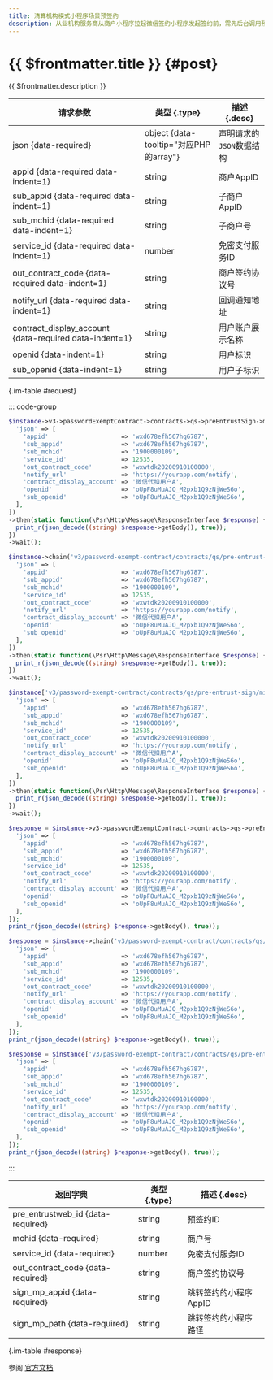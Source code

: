 ```yaml
---
title: 清算机构模式小程序场景预签约
description: 从业机构服务商从商户小程序拉起微信签约小程序发起签约前，需先后台调用预签约接口完成预签约，获取预签约ID，再拉起微信签约小程序；用户完成签约授权后，再返回商户小程序。 注意 用户在微信的页面中完成免密支付签约后，微信会同时将签约信息通过异步通知的方式通知给商户后台。 如果用户放弃签约或签约失败则不通知; 商户获取的签约会话有效期为2小时。
---
```


# {{ $frontmatter.title }} {#post}

{{ $frontmatter.description }}

| 请求参数 | 类型 {.type} | 描述 {.desc}
| --- | --- | ---
| json {data-required} | object {data-tooltip="对应PHP的array"} | 声明请求的`JSON`数据结构
| appid {data-required data-indent=1} | string | 商户AppID
| sub_appid {data-required data-indent=1} | string | 子商户AppID
| sub_mchid {data-required data-indent=1} | string | 子商户号
| service_id {data-required data-indent=1} | number | 免密支付服务ID
| out_contract_code {data-required data-indent=1} | string | 商户签约协议号
| notify_url {data-required data-indent=1} | string | 回调通知地址
| contract_display_account {data-required data-indent=1} | string | 用户账户展示名称
| openid {data-indent=1} | string | 用户标识
| sub_openid {data-indent=1} | string | 用户子标识

{.im-table #request}

::: code-group

```php [异步纯链式]
$instance->v3->passwordExemptContract->contracts->qs->preEntrustSign->miniProgram->postAsync([
  'json' => [
    'appid'                    => 'wxd678efh567hg6787',
    'sub_appid'                => 'wxd678efh567hg6787',
    'sub_mchid'                => '1900000109',
    'service_id'               => 12535,
    'out_contract_code'        => 'wxwtdk20200910100000',
    'notify_url'               => 'https://yourapp.com/notify',
    'contract_display_account' => '微信代扣用户A',
    'openid'                   => 'oUpF8uMuAJO_M2pxb1Q9zNjWeS6o',
    'sub_openid'               => 'oUpF8uMuAJO_M2pxb1Q9zNjWeS6o',
  ],
])
->then(static function(\Psr\Http\Message\ResponseInterface $response) {
  print_r(json_decode((string) $response->getBody(), true));
})
->wait();
```

```php [异步声明式]
$instance->chain('v3/password-exempt-contract/contracts/qs/pre-entrust-sign/mini-program')->postAsync([
  'json' => [
    'appid'                    => 'wxd678efh567hg6787',
    'sub_appid'                => 'wxd678efh567hg6787',
    'sub_mchid'                => '1900000109',
    'service_id'               => 12535,
    'out_contract_code'        => 'wxwtdk20200910100000',
    'notify_url'               => 'https://yourapp.com/notify',
    'contract_display_account' => '微信代扣用户A',
    'openid'                   => 'oUpF8uMuAJO_M2pxb1Q9zNjWeS6o',
    'sub_openid'               => 'oUpF8uMuAJO_M2pxb1Q9zNjWeS6o',
  ],
])
->then(static function(\Psr\Http\Message\ResponseInterface $response) {
  print_r(json_decode((string) $response->getBody(), true));
})
->wait();
```

```php [异步属性式]
$instance['v3/password-exempt-contract/contracts/qs/pre-entrust-sign/mini-program']->postAsync([
  'json' => [
    'appid'                    => 'wxd678efh567hg6787',
    'sub_appid'                => 'wxd678efh567hg6787',
    'sub_mchid'                => '1900000109',
    'service_id'               => 12535,
    'out_contract_code'        => 'wxwtdk20200910100000',
    'notify_url'               => 'https://yourapp.com/notify',
    'contract_display_account' => '微信代扣用户A',
    'openid'                   => 'oUpF8uMuAJO_M2pxb1Q9zNjWeS6o',
    'sub_openid'               => 'oUpF8uMuAJO_M2pxb1Q9zNjWeS6o',
  ],
])
->then(static function(\Psr\Http\Message\ResponseInterface $response) {
  print_r(json_decode((string) $response->getBody(), true));
})
->wait();
```

```php [同步纯链式]
$response = $instance->v3->passwordExemptContract->contracts->qs->preEntrustSign->miniProgram->post([
  'json' => [
    'appid'                    => 'wxd678efh567hg6787',
    'sub_appid'                => 'wxd678efh567hg6787',
    'sub_mchid'                => '1900000109',
    'service_id'               => 12535,
    'out_contract_code'        => 'wxwtdk20200910100000',
    'notify_url'               => 'https://yourapp.com/notify',
    'contract_display_account' => '微信代扣用户A',
    'openid'                   => 'oUpF8uMuAJO_M2pxb1Q9zNjWeS6o',
    'sub_openid'               => 'oUpF8uMuAJO_M2pxb1Q9zNjWeS6o',
  ],
]);
print_r(json_decode((string) $response->getBody(), true));
```

```php [同步声明式]
$response = $instance->chain('v3/password-exempt-contract/contracts/qs/pre-entrust-sign/mini-program')->post([
  'json' => [
    'appid'                    => 'wxd678efh567hg6787',
    'sub_appid'                => 'wxd678efh567hg6787',
    'sub_mchid'                => '1900000109',
    'service_id'               => 12535,
    'out_contract_code'        => 'wxwtdk20200910100000',
    'notify_url'               => 'https://yourapp.com/notify',
    'contract_display_account' => '微信代扣用户A',
    'openid'                   => 'oUpF8uMuAJO_M2pxb1Q9zNjWeS6o',
    'sub_openid'               => 'oUpF8uMuAJO_M2pxb1Q9zNjWeS6o',
  ],
]);
print_r(json_decode((string) $response->getBody(), true));
```

```php [同步属性式]
$response = $instance['v3/password-exempt-contract/contracts/qs/pre-entrust-sign/mini-program']->post([
  'json' => [
    'appid'                    => 'wxd678efh567hg6787',
    'sub_appid'                => 'wxd678efh567hg6787',
    'sub_mchid'                => '1900000109',
    'service_id'               => 12535,
    'out_contract_code'        => 'wxwtdk20200910100000',
    'notify_url'               => 'https://yourapp.com/notify',
    'contract_display_account' => '微信代扣用户A',
    'openid'                   => 'oUpF8uMuAJO_M2pxb1Q9zNjWeS6o',
    'sub_openid'               => 'oUpF8uMuAJO_M2pxb1Q9zNjWeS6o',
  ],
]);
print_r(json_decode((string) $response->getBody(), true));
```

:::

| 返回字典 | 类型 {.type} | 描述 {.desc}
| --- | --- | ---
| pre_entrustweb_id {data-required} | string | 预签约ID
| mchid {data-required} | string | 商户号
| service_id {data-required} | number | 免密支付服务ID
| out_contract_code {data-required} | string | 商户签约协议号
| sign_mp_appid {data-required} | string | 跳转签约的小程序AppID
| sign_mp_path {data-required} | string | 跳转签约的小程序路径

{.im-table #response}

参阅 [官方文档](https://pay.weixin.qq.com/doc/v3/partner/4012471282)
